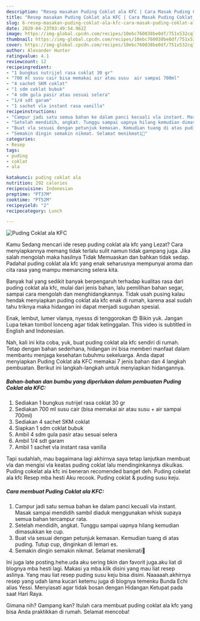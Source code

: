 ```yaml
---
description: "Resep masakan Puding Coklat ala KFC | Cara Masak Puding Coklat ala KFC Yang Sempurna"
title: "Resep masakan Puding Coklat ala KFC | Cara Masak Puding Coklat ala KFC Yang Sempurna"
slug: 6-resep-masakan-puding-coklat-ala-kfc-cara-masak-puding-coklat-ala-kfc-yang-sempurna
date: 2020-04-23T03:49:54.962Z
image: https://img-global.cpcdn.com/recipes/10ebc760038be0df/751x532cq70/puding-coklat-ala-kfc-foto-resep-utama.jpg
thumbnail: https://img-global.cpcdn.com/recipes/10ebc760038be0df/751x532cq70/puding-coklat-ala-kfc-foto-resep-utama.jpg
cover: https://img-global.cpcdn.com/recipes/10ebc760038be0df/751x532cq70/puding-coklat-ala-kfc-foto-resep-utama.jpg
author: Alexander Hunter
ratingvalue: 4.1
reviewcount: 12
recipeingredient:
- "1 bungkus nutrijel rasa coklat 30 gr"
- "700 ml susu cair bisa memakai air atau susu  air sampai 700ml"
- "4 sachet SKM coklat"
- "1 sdm coklat bubuk"
- "4 sdm gula pasir atau sesuai selera"
- "1/4 sdt garam"
- "1 sachet vla instant rasa vanilla"
recipeinstructions:
- "Campur jadi satu semua bahan ke dalam panci kecuali vla instant. Masak sampai mendidih sambil diaduk menggunakan whisk supaya semua bahan tercampur rata."
- "Setelah mendidih, angkat. Tunggu sampai uapnya hilang kemudian dimasukkan ke cup."
- "Buat vla sesuai dengan petunjuk kemasan. Kemudian tuang di atas puding. Tutup cup, dinginkan di lemari es."
- "Semakin dingin semakin nikmat. Selamat menikmati🍮"
categories:
- Resep
tags:
- puding
- coklat
- ala

katakunci: puding coklat ala 
nutrition: 292 calories
recipecuisine: Indonesian
preptime: "PT37M"
cooktime: "PT52M"
recipeyield: "2"
recipecategory: Lunch

---
```



![Puding Coklat ala KFC](https://img-global.cpcdn.com/recipes/10ebc760038be0df/751x532cq70/puding-coklat-ala-kfc-foto-resep-utama.jpg)

Kamu Sedang mencari ide resep puding coklat ala kfc yang Lezat? Cara menyiapkannya memang tidak terlalu sulit namun tidak gampang juga. Jika salah mengolah maka hasilnya Tidak Memuaskan dan bahkan tidak sedap. Padahal puding coklat ala kfc yang enak seharusnya mempunyai aroma dan cita rasa yang mampu memancing selera kita.

Banyak hal yang sedikit banyak berpengaruh terhadap kualitas rasa dari puding coklat ala kfc, mulai dari jenis bahan, lalu pemilihan bahan segar, sampai cara mengolah dan menghidangkannya. Tidak usah pusing kalau hendak menyiapkan puding coklat ala kfc enak di rumah, karena asal sudah tahu triknya maka hidangan ini dapat menjadi suguhan spesial.

Enak, lembut, lumer vlanya, nyesss di tenggorokan 😍 Bikin yuk. Jangan Lupa tekan tombol lonceng agar tidak ketinggalan. This video is subtitled in English and Indonesian.


Nah, kali ini kita coba, yuk, buat puding coklat ala kfc sendiri di rumah. Tetap dengan bahan sederhana, hidangan ini bisa memberi manfaat dalam membantu menjaga kesehatan tubuhmu sekeluarga. Anda dapat menyiapkan Puding Coklat ala KFC memakai 7 jenis bahan dan 4 langkah pembuatan. Berikut ini langkah-langkah untuk menyiapkan hidangannya.

<!--inarticleads1-->

##### Bahan-bahan dan bumbu yang diperlukan dalam pembuatan Puding Coklat ala KFC:

1. Sediakan 1 bungkus nutrijel rasa coklat 30 gr
1. Sediakan 700 ml susu cair (bisa memakai air atau susu + air sampai 700ml)
1. Sediakan 4 sachet SKM coklat
1. Siapkan 1 sdm coklat bubuk
1. Ambil 4 sdm gula pasir atau sesuai selera
1. Ambil 1/4 sdt garam
1. Ambil 1 sachet vla instant rasa vanilla


Tapi sudahlah, mau bagaimana lagi akhirnya saya tetap lanjutkan membuat vla dan mengisi vla keatas puding coklat lalu mendinginkannya dikulkas. Puding cokelat ala kfc ini beneran recomended banget deh. Puding cokelat ala kfc Resep mba hesti Aku recook. Puding coklat &amp; puding susu keju. 

<!--inarticleads2-->

##### Cara membuat Puding Coklat ala KFC:

1. Campur jadi satu semua bahan ke dalam panci kecuali vla instant. Masak sampai mendidih sambil diaduk menggunakan whisk supaya semua bahan tercampur rata.
1. Setelah mendidih, angkat. Tunggu sampai uapnya hilang kemudian dimasukkan ke cup.
1. Buat vla sesuai dengan petunjuk kemasan. Kemudian tuang di atas puding. Tutup cup, dinginkan di lemari es.
1. Semakin dingin semakin nikmat. Selamat menikmati🍮


Ini juga late posting.hehe.uda aku sering bkin dan favorit juga.aku liat di blognya mba hesti lagi. Makasi ya mba.klik disini yang mau liat resep aslinya. Yang mau liat resep puding susu keju bisa disini. Naaaaah.akhirnya resep yang udah lama kucari ketemu juga di blognya temenku Bunda Echi alias Yessi. Menyiasati agar tidak bosan dengan Hidangan Ketupat pada saat Hari Raya. 

Gimana nih? Gampang kan? Itulah cara membuat puding coklat ala kfc yang bisa Anda praktikkan di rumah. Selamat mencoba!
